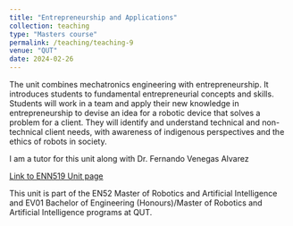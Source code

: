 ```yaml
---
title: "Entrepreneurship and Applications"
collection: teaching
type: "Masters course"
permalink: /teaching/teaching-9
venue: "QUT"
date: 2024-02-26
---
```


The unit combines mechatronics engineering with entrepreneurship. It introduces students to fundamental entrepreneurial concepts and skills. Students will work in a team and apply their new knowledge in entrepreneurship to devise an idea for a robotic device that solves a problem for a client. They will identify and understand technical and non-technical client needs, with awareness of indigenous perspectives and the ethics of robots in society.

I am a tutor for this unit along with Dr. Fernando Venegas Alvarez

[Link to ENN519 Unit page](https://www.qut.edu.au/study/unit?unitCode=ENN519)

This unit is part of the EN52 Master of Robotics and Artificial Intelligence and EV01 Bachelor of Engineering (Honours)/Master of Robotics and Artificial Intelligence programs at QUT.
